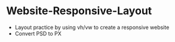 # Website-Responsive-Layout
- Layout practice by using vh/vw to create a responsive website
- Convert PSD to PX
